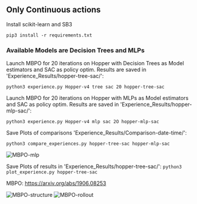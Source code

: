 ## Only Continuous actions


Install scikit-learn and SB3

```pip3 install -r requirements.txt```

### Available Models are Decision Trees and MLPs

Launch MBPO for 20 iterations on Hopper with Decision Trees as Model estimators and SAC as policy optim.
Results are saved in 'Experience_Results/hopper-tree-sac/':

```python3 experience.py Hopper-v4 tree sac 20 hopper-tree-sac```


Launch MBPO for 20 iterations on Hopper with MLPs as Model estimators and SAC as policy optim.
Results are saved in 'Experience_Results/hopper-mlp-sac/':

```python3 experience.py Hopper-v4 mlp sac 2O hopper-mlp-sac```

Save Plots of comparisons 'Experience_Results/Comparison-date-time/':

```python3 compare_experiences.py hopper-tree-sac hopper-mlp-sac```

![MBPO-mlp](https://github.com/KohlerHECTOR/MBPO-Scikit-Stable/blob/main/mbpo_schematics_rdme/times-tree-mlp.png?raw=true)

Save Plots of results in 'Experience_Results/hopper-tree-sac/':
```python3 plot_experience.py hopper-tree-sac```

MBPO: https://arxiv.org/abs/1906.08253

![MBPO-structure](https://github.com/KohlerHECTOR/MBPO-Scikit-Stable/blob/main/mbpo_schematics_rdme/mbpo-structure.png?raw=true)
![MBPO-rollout](https://github.com/KohlerHECTOR/MBPO-Scikit-Stable/blob/main/mbpo_schematics_rdme/mbpo-rollout.png?raw=true)
